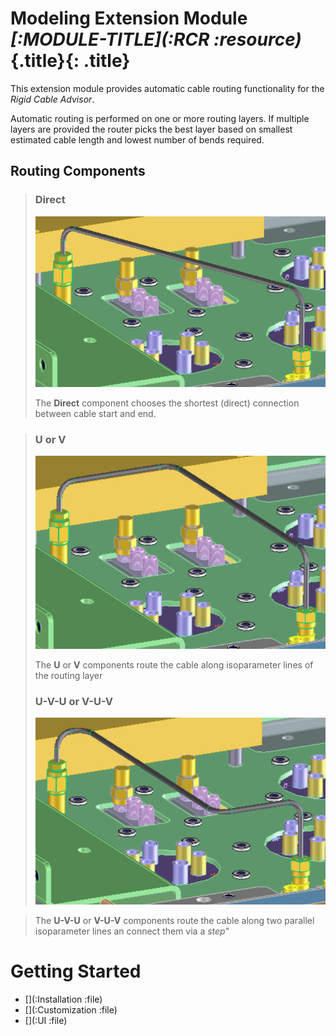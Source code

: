 # Modeling Extension Module _[:MODULE-TITLE](:RCR :resource)_ {.title}{: .title}

This extension module provides automatic cable routing functionality for
the _Rigid Cable Advisor_.

Automatic routing is performed on one or more routing layers. If multiple layers
are provided the router picks the best layer based on smallest estimated
cable length and lowest number of bends required.

## Routing Components

>### Direct
>
> ![Direct Routing](images/cableDirect.png)
>
>The **Direct** component chooses the shortest (direct) connection between cable start and end.

>### U or V
>
> ![Isoparameter routing](images/cableUV.png)
>
> The **U** or **V** components route the cable along isoparameter lines of the
> routing layer
>### U-V-U or V-U-V
>
> ![Stepped Routing](images/cableUVU.png)

> The **U-V-U** or **V-U-V** components route the cable along two parallel
> isoparameter lines an connect them via a _step_"

# Getting Started

* [](:Installation :file)
* [](:Customization :file)
* [](:UI :file)

